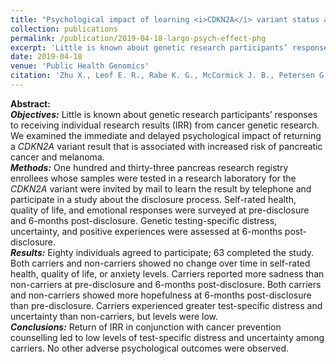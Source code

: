 ```yaml
---
title: "Psychological impact of learning <i>CDKN2A</i> variant status as a genetic research result"
collection: publications
permalink: /publication/2019-04-18-largo-psych-effect-phg
excerpt: 'Little is known about genetic research participants’ responses to receiving individual research results (IRR) from cancer genetic research. We examined the immediate and delayed psychological impact of returning a <i>CDKN2A</i> variant result that is associated with increased risk of pancreatic cancer and melanoma.'
date: 2019-04-18
venue: 'Public Health Genomics'
citation: 'Zhu X., Leof E. R., Rabe K. G., McCormick J. B., Petersen G. M., Radecki Breitkopf C. Psychological impact of learning <i>CDKN2A</i> variant status as a genetic research result. <i>Public Health Genomics</i>. 2018; 21:154–163. <a href="https://doi.org/10.1159/000496556" target="_blank"> doi:10.1159/000496556</a>.'
---
```


**Abstract:**<br>
**_Objectives:_** Little is known about genetic research participants’ responses to receiving individual research results (IRR) from cancer genetic research. We examined the immediate and delayed psychological impact of returning a <i>CDKN2A</i> variant result that is associated with increased risk of pancreatic cancer and melanoma.<br>
**_Methods:_** One hundred and thirty-three pancreas research registry enrollees whose samples were tested in a research laboratory for the <i>CDKN2A</i> variant were invited by mail to learn the result by telephone and participate in a study about the disclosure process. Self-rated health, quality of life, and emotional responses were surveyed at pre-disclosure and 6-months post-disclosure. Genetic testing-specific distress, uncertainty, and positive experiences were assessed at 6-months post-disclosure.<br>
**_Results:_** Eighty individuals agreed to participate; 63 completed the study. Both carriers and non-carriers showed no change over time in self-rated health, quality of life, or anxiety levels. Carriers reported more sadness than non-carriers at pre-disclosure and 6-months post-disclosure. Both carriers and non-carriers showed more hopefulness at 6-months post-disclosure than pre-disclosure. Carriers experienced greater test-specific distress and uncertainty than non-carriers, but levels were low.<br>
**_Conclusions:_** Return of IRR in conjunction with cancer prevention counselling led to low levels of test-specific distress and uncertainty among carriers. No other adverse psychological outcomes were observed.
